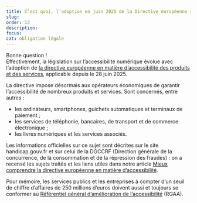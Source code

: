 ```yaml
---
title: C’est quoi, l’adoption en juin 2025 de la Directive européenne sur l’accessibilité ?
slug: 
order: 13
description: 
focus: 
cat: obligation légale
---
```


Bonne question !  
Effectivement, la législation sur l’accessibilité numérique évolue avec l’adoption de [la directive européenne en matière d’accessibilité des produits et des services](https://eur-lex.europa.eu/legal-content/FR/TXT/HTML/?uri=CELEX:32019L0882), applicable depuis le 28 juin 2025.

La directive impose désormais aux opérateurs économiques de garantir l’accessibilité de nombreux produits et services. Sont concernés, entre autres :
- les ordinateurs, smartphones, guichets automatiques et terminaux de paiement ;
- les services de téléphonie, bancaires, de transport et de commerce électronique ;
- les livres numériques et les services associés.

Les informations officielles sur ce sujet sont décrites sur le site handicap.gouv.fr et sur celui de la DGCCRF (Direction générale de la concurrence, de la consommation et de la répression des fraudes) : on a recensé les sujets traités et les liens utiles dans notre article [Mieux comprendre la directive européenne en matière d’accessibilité](https://design.numerique.gouv.fr/articles/2025-07-31-european-accessibility-act/).

Pour mémoire, les services publics et les entreprises à compter d’un seuil de chiffre d’affaires de 250 millions d’euros doivent aussi et toujours se conformer au [Référentiel général d’amélioration de l’accessibilité](https://accessibilite.numerique.gouv.fr/) (RGAA).